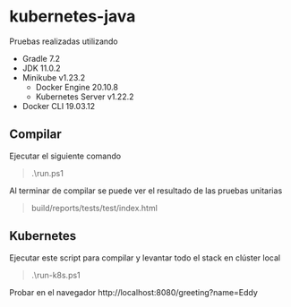 # kubernetes-java
Pruebas realizadas utilizando
* Gradle 7.2
* JDK 11.0.2
* Minikube v1.23.2
  * Docker Engine 20.10.8
  * Kubernetes Server v1.22.2
* Docker CLI 19.03.12

## Compilar
Ejecutar el siguiente comando
> .\run.ps1

Al terminar de compilar se puede ver el resultado de las pruebas unitarias
> build/reports/tests/test/index.html

## Kubernetes
Ejecutar este script para compilar y levantar todo el stack en clúster local
> .\run-k8s.ps1

Probar en el navegador
http://localhost:8080/greeting?name=Eddy